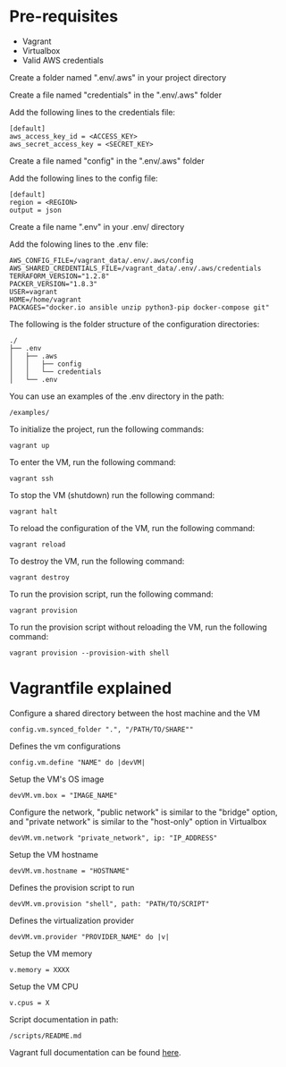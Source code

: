 # Pre-requisites

- Vagrant
- Virtualbox
- Valid AWS credentials

Create a folder named ".env/.aws" in your project directory

Create a file named "credentials" in the ".env/.aws" folder

Add the following lines to the credentials file:

~~~
[default]
aws_access_key_id = <ACCESS_KEY>
aws_secret_access_key = <SECRET_KEY>
~~~

Create a file named "config" in the ".env/.aws" folder

Add the following lines to the config file:

~~~
[default]
region = <REGION>
output = json
~~~

Create a file name ".env" in your .env/ directory

Add the folowing lines to the .env file:

~~~
AWS_CONFIG_FILE=/vagrant_data/.env/.aws/config
AWS_SHARED_CREDENTIALS_FILE=/vagrant_data/.env/.aws/credentials
TERRAFORM_VERSION="1.2.8"
PACKER_VERSION="1.8.3"
USER=vagrant
HOME=/home/vagrant
PACKAGES="docker.io ansible unzip python3-pip docker-compose git"
~~~

The following is the folder structure of the configuration directories:

~~~
./
├── .env
│   ├── .aws
│   │   ├── config
│   │   └── credentials
│   └── .env
~~~

You can use an examples of the .env directory in the path:

```/examples/```


To initialize the project, run the following commands:

```vagrant up```

To enter the VM, run the following command:

```vagrant ssh```

To stop the VM (shutdown) run the following command:

```vagrant halt```

To reload the configuration of the VM, run the following command:

```vagrant reload```

To destroy the VM, run the following command:

```vagrant destroy```

To run the provision script, run the following command:

```vagrant provision```

To run the provision script without reloading the VM, run the following command:

```vagrant provision --provision-with shell```


# Vagrantfile explained

Configure a shared directory between the host machine and the VM

```config.vm.synced_folder ".", "/PATH/TO/SHARE""```

Defines the vm configurations

```config.vm.define "NAME" do |devVM|```

Setup the VM's OS image

```devVM.vm.box = "IMAGE_NAME"```

Configure the network, "public network" is similar to the "bridge" option, and "private network" is similar to the "host-only" option in Virtualbox

```devVM.vm.network "private_network", ip: "IP_ADDRESS"```

Setup the VM hostname

```devVM.vm.hostname = "HOSTNAME"```

Defines the provision script to run

```devVM.vm.provision "shell", path: "PATH/TO/SCRIPT"```

Defines the virtualization provider

```devVM.vm.provider "PROVIDER_NAME" do |v|```

Setup the VM memory

```v.memory = XXXX```

Setup the VM CPU

```v.cpus = X```

Script documentation in path:

```/scripts/README.md```

Vagrant full documentation can be found [here][vagrant].

[vagrant]: https://developer.hashicorp.com/vagrant/docs/
